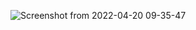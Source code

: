 ![Screenshot from 2022-04-20 09-35-47](https://user-images.githubusercontent.com/72342095/164135721-8a27d549-8d29-4791-9978-53cc5c54656d.png)
